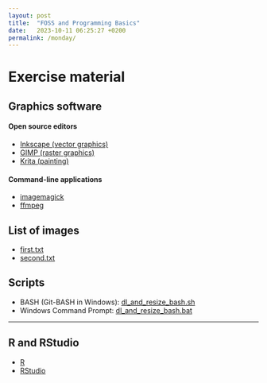 ```yaml
---
layout: post
title:  "FOSS and Programming Basics"
date:   2023-10-11 06:25:27 +0200
permalink: /monday/
---
```


# Exercise material

## Graphics software

#### Open source editors

- [Inkscape (vector graphics)](https://inkscape.org/)
- [GIMP (raster graphics)](https://www.gimp.org/)
- [Krita (painting)](https://krita.org/en/)

#### Command-line applications 

- [imagemagick](https://imagemagick.org/script/download.php)
- [ffmpeg](https://ffmpeg.org/)

## List of images

- [first.txt]({{site.url}}{{site.baseurl}}/data/images/first.txt)
- [second.txt]({{site.url}}{{site.baseurl}}/data/images/second.txt)

## Scripts

- BASH (Git-BASH in Windows):  [dl_and_resize_bash.sh]({{site.url}}{{site.baseurl}}/data/scripts/dl_and_resize_bash.sh)
- Windows Command Prompt:  [dl_and_resize_bash.bat]({{site.url}}{{site.baseurl}}/data/scripts/dl_and_resize_bash.bat)

- - -

## R and RStudio

- [R](https://www.r-project.org/)
- [RStudio](https://posit.co/products/open-source/rstudio/)


